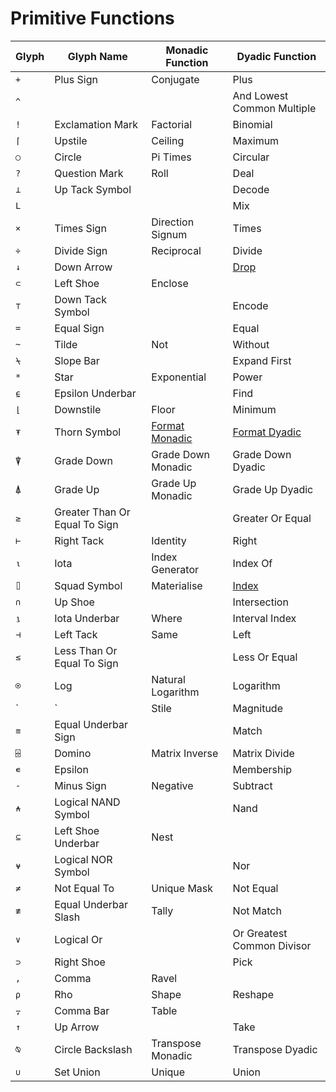 # Primitive Functions

| Glyph | Glyph Name | Monadic Function | Dyadic Function |
| --- | --- | --- | ---  |
| `+` | Plus Sign | Conjugate | Plus |
| `^` |  |  | And Lowest Common Multiple |
| `!` | Exclamation Mark | Factorial | Binomial |
| `⌈` | Upstile | Ceiling | Maximum |
| `○` | Circle | Pi Times | Circular |
| `?` | Question Mark | Roll | Deal |
| `⊥` | Up Tack Symbol |  | Decode |
| `L` |  |  | Mix |
| `×` | Times Sign | Direction Signum | Times |
| `÷` | Divide Sign | Reciprocal | Divide |
| `↓` | Down Arrow |  | [Drop](../system-commands/system-commands-a-z/drop.md) |
| `⊂` | Left Shoe | Enclose |  |
| `⊤` | Down Tack Symbol |  | Encode |
| `=` | Equal Sign |  | Equal |
| `~` | Tilde | Not | Without |
| `⍀` | Slope Bar |  | Expand First |
| `*` | Star | Exponential | Power |
| `⍷` | Epsilon Underbar |  | Find |
| `⌊` | Downstile | Floor | Minimum |
| `⍕` | Thorn Symbol | [Format Monadic](../system-functions/system-functions-a-z/system-functions-a-z/format-monadic.md) | [Format Dyadic](../system-functions/system-functions-a-z/system-functions-a-z/format-dyadic.md) |
| `⍒` | Grade Down | Grade Down Monadic | Grade Down Dyadic |
| `⍋` | Grade Up | Grade Up Monadic | Grade Up Dyadic |
| `≥` | Greater Than Or Equal To Sign |  | Greater Or Equal |
| `⊢` | Right Tack | Identity | Right |
| `⍳` | Iota | Index Generator | Index Of |
| `⌷` | Squad Symbol | Materialise | [Index](../../index.md) |
| `∩` | Up Shoe |  | Intersection |
| `⍸` | Iota Underbar | Where | Interval Index |
| `⊣` | Left Tack | Same | Left |
| `≤` | Less Than Or Equal To Sign |  | Less Or Equal |
| `⍟` | Log | Natural Logarithm | Logarithm |
| `|` | Stile | Magnitude | Residue |
| `≡` | Equal Underbar Sign |  | Match |
| `⌹` | Domino | Matrix Inverse | Matrix Divide |
| `∊` | Epsilon |  | Membership |
| `-` | Minus Sign | Negative | Subtract |
| `⍲` | Logical NAND Symbol |  | Nand |
| `⊆` | Left Shoe Underbar | Nest |  |
| `⍱` | Logical NOR Symbol |  | Nor |
| `≠` | Not Equal To | Unique Mask | Not Equal |
| `≢` | Equal Underbar Slash | Tally | Not Match |
| `∨` | Logical Or |  | Or Greatest Common Divisor |
| `⊃` | Right Shoe |  | Pick |
| `,` | Comma | Ravel |  |
| `⍴` | Rho | Shape | Reshape |
| `⍪` | Comma Bar | Table |  |
| `↑` | Up Arrow |  | Take |
| `⍉` | Circle Backslash | Transpose Monadic | Transpose Dyadic |
| `∪` | Set Union | Unique | Union |

